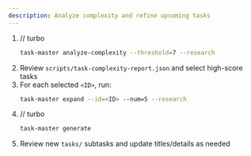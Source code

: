 ```yaml
---
description: Analyze complexity and refine upcoming tasks
---
```


1. // turbo
   ```bash
   task-master analyze-complexity --threshold=7 --research
   ```
2. Review `scripts/task-complexity-report.json` and select high-score tasks
3. For each selected `<ID>`, run:
   ```bash
   task-master expand --id=<ID> --num=5 --research
   ```
4. // turbo
   ```bash
   task-master generate
   ```
5. Review new `tasks/` subtasks and update titles/details as needed
